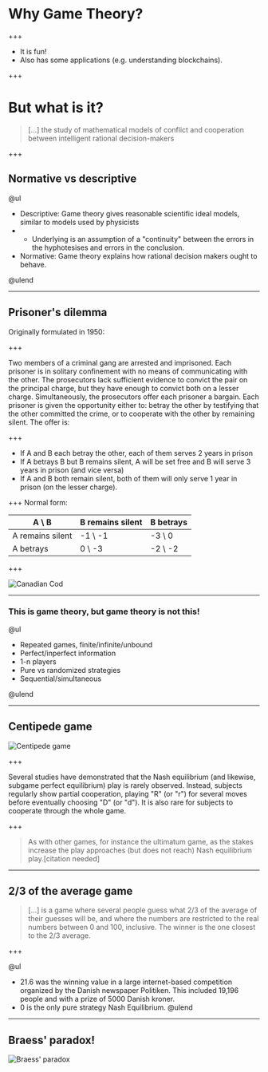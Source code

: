 # Why Game Theory?

+++

* It is fun!
* Also has some applications (e.g. understanding blockchains). 

+++

# But what is it?

> [...] the study of mathematical models of conflict and cooperation between intelligent rational decision-makers

+++

## Normative vs descriptive

@ul

- Descriptive: Game theory gives reasonable scientific ideal models, similar to models used by physicists
- - Underlying is an assumption of a "continuity" between the errors in the hyphotesises and errors in the conclusion.
- Normative: Game theory explains how rational decision makers ought to behave. 

@ulend

---

## Prisoner's dilemma

Originally formulated in 1950:

+++

Two members of a criminal gang are arrested and imprisoned. Each prisoner is in solitary confinement with no means of communicating with the other. The prosecutors lack sufficient evidence to convict the pair on the principal charge, but they have enough to convict both on a lesser charge. Simultaneously, the prosecutors offer each prisoner a bargain. Each prisoner is given the opportunity either to: betray the other by testifying that the other committed the crime, or to cooperate with the other by remaining silent. The offer is:

+++

* If A and B each betray the other, each of them serves 2 years in prison
* If A betrays B but B remains silent, A will be set free and B will serve 3 years in prison (and vice versa)
* If A and B both remain silent, both of them will only serve 1 year in prison (on the lesser charge).

+++
Normal form:

| A \ B            | B remains silent | B betrays |
|------------------|------------------|-----------|
| A remains silent | -1 \ -1          | -3 \ 0    | 
| A betrays        | 0 \ -3           | -2 \ -2   |


+++

![Canadian Cod](https://upload.wikimedia.org/wikipedia/commons/thumb/5/54/Surexploitation_morue_surp%C3%AAcheEn.jpg/613px-Surexploitation_morue_surp%C3%AAcheEn.jpg)

---

### This is game theory, but game theory is not this!

@ul 

* Repeated games, finite/infinite/unbound
* Perfect/inperfect information
* 1-n players
* Pure vs randomized strategies
* Sequential/simultaneous

@ulend

---

## Centipede game
 
![Centipede game](https://upload.wikimedia.org/wikipedia/commons/thumb/6/68/Centipede_game.png/800px-Centipede_game.png)

+++

Several studies have demonstrated that the Nash equilibrium (and likewise, subgame perfect equilibrium) play is rarely observed. Instead, subjects regularly show partial cooperation, playing "R" (or "r") for several moves before eventually choosing "D" (or "d"). It is also rare for subjects to cooperate through the whole game.

+++ 

> As with other games, for instance the ultimatum game, as the stakes increase the play approaches (but does not reach) Nash equilibrium play.[citation needed]

---

## 2/3 of the average game

> [...] is a game where several people guess what 2/3 of the average of their guesses will be, and where the numbers are restricted to the real numbers between 0 and 100, inclusive. The winner is the one closest to the 2/3 average.
 
+++

@ul
* 21.6 was the winning value in a large internet-based competition organized by the Danish newspaper Politiken. This included 19,196 people and with a prize of 5000 Danish kroner.
* 0 is the only pure strategy Nash Equilibrium.
@ulend

---

## Braess' paradox!

![Braess' paradox](https://upload.wikimedia.org/wikipedia/commons/0/01/Braess_paradox_road_example.svg)
